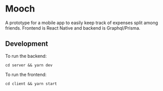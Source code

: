 # Mooch
A prototype for a mobile app to easily keep track of expenses split among friends. Frontend is React Native and backend is Graphql/Prisma.
## Development
To run the backend:
```
cd server && yarn dev
```
To run the frontend:
```
cd client && yarn start
```
